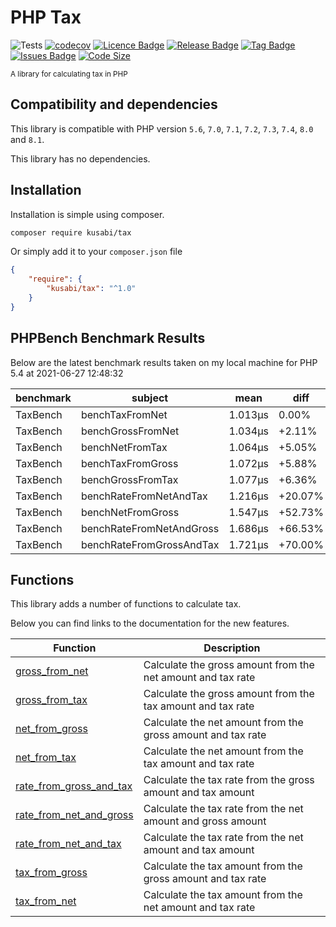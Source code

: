 # PHP Tax

![Tests](https://github.com/kusabi/tax/workflows/tests/badge.svg)
[![codecov](https://codecov.io/gh/kusabi/tax/branch/main/graph/badge.svg)](https://codecov.io/gh/kusabi/tax)
[![Licence Badge](https://img.shields.io/github/license/kusabi/tax.svg)](https://img.shields.io/github/license/kusabi/tax.svg)
[![Release Badge](https://img.shields.io/github/release/kusabi/tax.svg)](https://img.shields.io/github/release/kusabi/tax.svg)
[![Tag Badge](https://img.shields.io/github/tag/kusabi/tax.svg)](https://img.shields.io/github/tag/kusabi/tax.svg)
[![Issues Badge](https://img.shields.io/github/issues/kusabi/tax.svg)](https://img.shields.io/github/issues/kusabi/tax.svg)
[![Code Size](https://img.shields.io/github/languages/code-size/kusabi/tax.svg?label=size)](https://img.shields.io/github/languages/code-size/kusabi/tax.svg)

<sup>A library for calculating tax in PHP</sup>

## Compatibility and dependencies

This library is compatible with PHP version `5.6`, `7.0`, `7.1`, `7.2`, `7.3`, `7.4`, `8.0` and `8.1`.

This library has no dependencies.

## Installation

Installation is simple using composer.

```bash
composer require kusabi/tax
```

Or simply add it to your `composer.json` file

```json
{
    "require": {
        "kusabi/tax": "^1.0"
    }
}
```

## PHPBench Benchmark Results

Below are the latest benchmark results taken on my local machine for PHP 5.4 at 2021-06-27 12:48:32

benchmark | subject | mean | diff
 --- | --- | --- | --- 
TaxBench | benchTaxFromNet | 1.013μs | 0.00%
TaxBench | benchGrossFromNet | 1.034μs | +2.11%
TaxBench | benchNetFromTax | 1.064μs | +5.05%
TaxBench | benchTaxFromGross | 1.072μs | +5.88%
TaxBench | benchGrossFromTax | 1.077μs | +6.36%
TaxBench | benchRateFromNetAndTax | 1.216μs | +20.07%
TaxBench | benchNetFromGross | 1.547μs | +52.73%
TaxBench | benchRateFromNetAndGross | 1.686μs | +66.53%
TaxBench | benchRateFromGrossAndTax | 1.721μs | +70.00%


## Functions

This library adds a number of functions to calculate tax.

Below you can find links to the documentation for the new features.


| Function | Description |
| --- | ----------- |
| [gross_from_net](documentation/gross_from_net.md) | Calculate the gross amount from the net amount and tax rate |
| [gross_from_tax](documentation/gross_from_tax.md) | Calculate the gross amount from the tax amount and tax rate |
| [net_from_gross](documentation/net_from_gross.md) | Calculate the net amount from the gross amount and tax rate |
| [net_from_tax](documentation/net_from_tax.md) | Calculate the net amount from the tax amount and tax rate |
| [rate_from_gross_and_tax](documentation/rate_from_gross_and_tax.md) | Calculate the tax rate from the gross amount and tax amount |
| [rate_from_net_and_gross](documentation/rate_from_net_and_gross.md) | Calculate the tax rate from the net amount and gross amount |
| [rate_from_net_and_tax](documentation/rate_from_net_and_tax.md) | Calculate the tax rate from the net amount and tax amount |
| [tax_from_gross](documentation/tax_from_gross.md) | Calculate the tax amount from the gross amount and tax rate |
| [tax_from_net](documentation/tax_from_net.md) | Calculate the tax amount from the net amount and tax rate |
